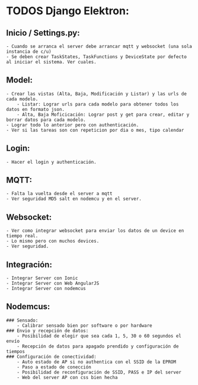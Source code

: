 # TODOS Django Elektron:

## Inicio / Settings.py:
	- Cuando se arranca el server debe arrancar mqtt y websocket (una sola instancia de c/u)
	- Se deben crear TaskStates, TaskFunctions y DeviceState por defecto al iniciar el sistema. Ver cuales.

## Model:
	- Crear las vistas (Alta, Baja, Modificación y Listar) y las urls de cada modelo.
		- Listar: Lograr urls para cada modelo para obtener todos los datos en formato json.
		- Alta, Baja Moficicación: Lograr post y get para crear, editar y borrar datos para cada modelo.
	- Lograr todo lo anterior pero con authenticación.
	- Ver si las tareas son con repeticion por dia o mes, tipo calendar

## Login:
	- Hacer el login y authenticación.

## MQTT:
	- Falta la vuelta desde el server a mqtt
	- Ver seguridad MD5 salt en nodemcu y en el server.

## Websocket:
	- Ver como integrar websocket para enviar los datos de un device en tiempo real.
	- Lo mismo pero con muchos devices.
	- Ver seguridad.

## Integración:
	- Integrar Server con Ionic
	- Integrar Server con Web AngularJS
	- Integrar Server con nodemcus

## Nodemcus:
	### Sensado:
		- Calibrar sensado bien por software o por hardware
	### Envio y recepción de datos:
		- Posibilidad de elegir que sea cada 1, 5, 30 o 60 segundos el envío
		- Recepción de datos para apagado prendido y configuración de tiempos
	### Configuración de conectividad:
		- Auto estado de AP si no authentica con el SSID de la EPROM
		- Paso a estado de conección
		- Posibilidad de reconfiguración de SSID, PASS e IP del server
		- Web del server AP con css bien hecha
